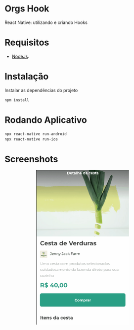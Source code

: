 # Orgs Hook
React Native: utilizando e criando Hooks

# Requisitos
- [NodeJs](https://nodejs.org/en/).


# Instalação 
Instalar as dependências do projeto
```sh
npm install
```

# Rodando Aplicativo
```sh
npx react-native run-android
npx react-native run-ios
```

# Screenshots
<p align="center">
  <img src="https://github.com/karenyov/orgs-cesta/blob/main/app.gif" width="300">
</p>

